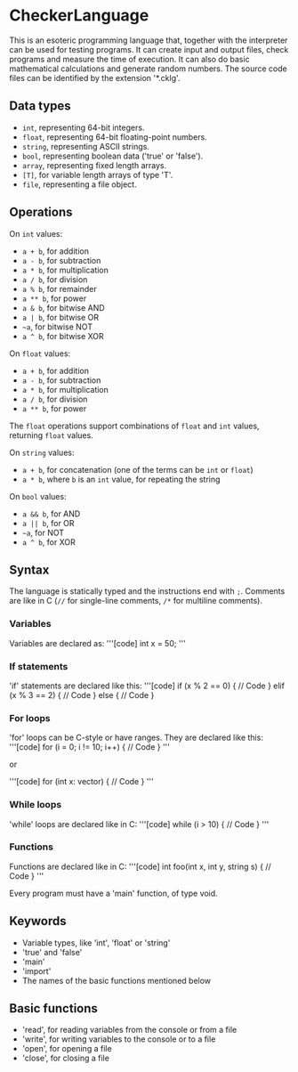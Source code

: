# CheckerLanguage

This is an esoteric programming language that, together with the interpreter
can be used for testing programs.
It can create input and output files, check programs and measure the time of
execution. It can also do basic mathematical calculations and generate random
numbers. The source code files can be identified by the extension '*.cklg'.

## Data types

- `int`, representing 64-bit integers.
- `float`, representing 64-bit floating-point numbers.
- `string`, representing ASCII strings.
- `bool`, representing boolean data ('true' or 'false').
- `array`, representing fixed length arrays.
- `[T]`, for variable length arrays of type 'T'.
- `file`, representing a file object.

## Operations

On `int` values:

- `a + b`, for addition
- `a - b`, for subtraction
- `a * b`, for multiplication
- `a / b`, for division
- `a % b`, for remainder
- `a ** b`, for power
- `a & b`, for bitwise AND
- `a | b`, for bitwise OR
- `~a`, for bitwise NOT
- `a ^ b`, for bitwise XOR

On `float` values:

- `a + b`, for addition
- `a - b`, for subtraction
- `a * b`, for multiplication
- `a / b`, for division
- `a ** b`, for power

The `float` operations support combinations of `float` and `int` values, returning
`float` values.

On `string` values:

- `a + b`, for concatenation (one of the terms can be `int` or `float`)
- `a * b`, where `b` is an `int` value, for repeating the string

On `bool` values:

- `a && b`, for AND
- `a || b`, for OR
- `~a`, for NOT
- `a ^ b`, for XOR

## Syntax

The language is statically typed and the instructions end with `;`.
Comments are like in C (`//` for single-line comments, `/*` for multiline comments).

### Variables

Variables are declared as:
'''[code]
int x = 50;
'''

### If statements

'if' statements are declared like this:
'''[code]
if (x % 2 == 0) {
    // Code
} elif (x % 3 == 2) {
    // Code
} else {
    // Code
}

### For loops

'for' loops can be C-style or have ranges. They are declared like this:
'''[code]
for (i = 0; i != 10; i++) {
    // Code
}
'''

or

'''[code]
for (int x: vector) {
    // Code
}
'''

### While loops

'while' loops are declared like in C:
'''[code]
while (i > 10) {
    // Code
}
'''

### Functions

Functions are declared like in C:
'''[code]
int foo(int x, int y, string s) {
    // Code
}
'''

Every program must have a 'main' function, of type void.

## Keywords

- Variable types, like 'int', 'float' or 'string'
- 'true' and 'false'
- 'main'
- 'import'
- The names of the basic functions mentioned below

## Basic functions

- 'read', for reading variables from the console or from a file
- 'write', for writing variables to the console or to a file
- 'open', for opening a file
- 'close', for closing a file
